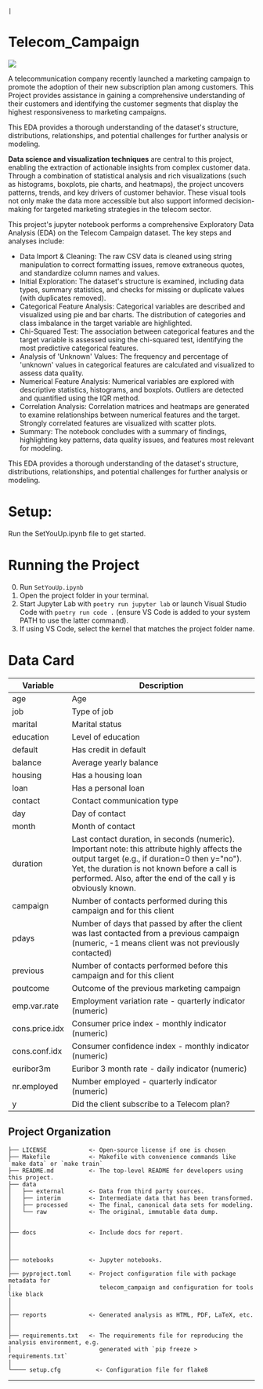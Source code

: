                                                                                    |
# Telecom_Campaign

<a target="_blank" href="https://cookiecutter-data-science.drivendata.org/">
    <img src="https://img.shields.io/badge/CCDS-Project%20template-328F97?logo=cookiecutter" />
</a>

A telecommunication company recently launched a marketing campaign to promote the adoption of their new subscription plan among customers. This Project provides assistance in gaining a comprehensive understanding of their customers and identifying the customer segments that display the highest responsiveness to marketing campaigns.


This EDA provides a thorough understanding of the dataset's structure, distributions, relationships, and potential challenges for further analysis or modeling.

**Data science and visualization techniques** are central to this project, enabling the extraction of actionable insights from complex customer data. Through a combination of statistical analysis and rich visualizations (such as histograms, boxplots, pie charts, and heatmaps), the project uncovers patterns, trends, and key drivers of customer behavior. These visual tools not only make the data more accessible but also support informed decision-making for targeted marketing strategies in the telecom sector.


This project's jupyter notebook performs a comprehensive Exploratory Data Analysis (EDA) on the Telecom Campaign dataset. The key steps and analyses include:

- Data Import & Cleaning: The raw CSV data is cleaned using string manipulation to correct formatting issues, remove extraneous quotes, and standardize column names and values.
- Initial Exploration: The dataset's structure is examined, including data types, summary statistics, and checks for missing or duplicate values (with duplicates removed).
- Categorical Feature Analysis: Categorical variables are described and visualized using pie and bar charts. The distribution of categories and class imbalance in the target variable are highlighted.
- Chi-Squared Test: The association between categorical features and the target variable is assessed using the chi-squared test, identifying the most predictive categorical features.
- Analysis of 'Unknown' Values: The frequency and percentage of 'unknown' values in categorical features are calculated and visualized to assess data quality.
- Numerical Feature Analysis: Numerical variables are explored with descriptive statistics, histograms, and boxplots. Outliers are detected and quantified using the IQR method.
- Correlation Analysis: Correlation matrices and heatmaps are generated to examine relationships between numerical features and the target. Strongly correlated features are visualized with scatter plots.
- Summary: The notebook concludes with a summary of findings, highlighting key patterns, data quality issues, and features most relevant for modeling.

This EDA provides a thorough understanding of the dataset's structure, distributions, relationships, and potential challenges for further analysis or modeling.


# Setup:
Run the SetYouUp.ipynb file to get started.



# Running the Project
0. Run `SetYouUp.ipynb`
1. Open the project folder in your terminal.
2. Start Jupyter Lab with `poetry run jupyter lab` or launch Visual Studio Code with `poetry run code .` (ensure VS Code is added to your system PATH to use the latter command).
3. If using VS Code, select the kernel that matches the project folder name.



# Data Card

| Variable         | Description                                                                                                                        |
|------------------|------------------------------------------------------------------------------------------------------------------------------------|
| age              | Age                                                                                                                                |
| job              | Type of job                                                                                                                        |
| marital          | Marital status                                                                                                                     |
| education        | Level of education                                                                                                                 |
| default          | Has credit in default                                                                                                              |
| balance          | Average yearly balance                                                                                                             |
| housing          | Has a housing loan                                                                                                                 |
| loan             | Has a personal loan                                                                                                                |
| contact          | Contact communication type                                                                                                         |
| day              | Day of contact                                                                                                                     |
| month            | Month of contact                                                                                                                   |
| duration         | Last contact duration, in seconds (numeric). Important note: this attribute highly affects the output target (e.g., if duration=0 then y="no"). Yet, the duration is not known before a call is performed. Also, after the end of the call y is obviously known. |
| campaign         | Number of contacts performed during this campaign and for this client                                                              |
| pdays            | Number of days that passed by after the client was last contacted from a previous campaign (numeric, -1 means client was not previously contacted) |
| previous         | Number of contacts performed before this campaign and for this client                                                              |
| poutcome         | Outcome of the previous marketing campaign                                                                                        |
| emp.var.rate     | Employment variation rate - quarterly indicator (numeric)                                                                          |
| cons.price.idx   | Consumer price index - monthly indicator (numeric)                                                                                 |
| cons.conf.idx    | Consumer confidence index - monthly indicator (numeric)                                                                            |
| euribor3m        | Euribor 3 month rate - daily indicator (numeric)                                                                                   |
| nr.employed      | Number employed - quarterly indicator (numeric)                                                                                    |
| y                | Did the client subscribe to a Telecom plan?    


## Project Organization

```
├── LICENSE            <- Open-source license if one is chosen
├── Makefile           <- Makefile with convenience commands like `make data` or `make train`
├── README.md          <- The top-level README for developers using this project.
├── data
│   ├── external       <- Data from third party sources.
│   ├── interim        <- Intermediate data that has been transformed.
│   ├── processed      <- The final, canonical data sets for modeling.
│   └── raw            <- The original, immutable data dump.
│
│
├── docs               <- Include docs for report.
│
│
│
├── notebooks          <- Jupyter notebooks. 
│
├── pyproject.toml     <- Project configuration file with package metadata for 
│                         telecom_campaign and configuration for tools like black
│
│
├── reports            <- Generated analysis as HTML, PDF, LaTeX, etc.
│   
│
├── requirements.txt   <- The requirements file for reproducing the analysis environment, e.g.
│                         generated with `pip freeze > requirements.txt`
│
└──── setup.cfg          <- Configuration file for flake8

```

--------

